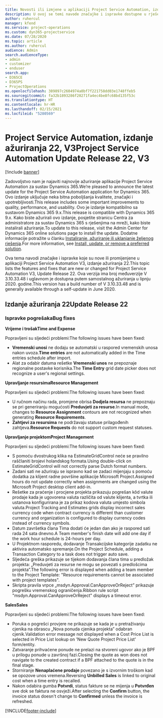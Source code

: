 ```yaml
---
title: Novosti ili izmjene u aplikaciji Project Service Automation, izdanje ažuriranja 22, V3
description: U ovoj se temi navode značajke i ispravke dostupne u rješenju Project Service Automation, izdanje ažuriranja 22, V3.
author: ruhercul
manager: kfend
ms.service: project-operations
ms.custom: dyn365-projectservice
ms.date: 07/28/2020
ms.topic: article
ms.author: ruhercul
audience: Admin
search.audienceType:
- admin
- customizer
- enduser
search.app:
- D365CE
- D365PS
- ProjectOperations
ms.openlocfilehash: 389897c2604974a0bf7f221758dd03e1748ffeb5
ms.sourcegitcommit: fa32b1893286f20271fa4ec4be8fc68bd135f53c
ms.translationtype: HT
ms.contentlocale: hr-HR
ms.lasthandoff: 02/15/2021
ms.locfileid: "5280569"
---
```

# <a name="project-service-automation-update-release-22-v3"></a><span data-ttu-id="77d5c-103">Project Service Automation, izdanje ažuriranja 22, V3</span><span class="sxs-lookup"><span data-stu-id="77d5c-103">Project Service Automation Update Release 22, V3</span></span>

[!include [banner](../includes/psa-now-project-operations.md)]

<span data-ttu-id="77d5c-104">Zadovoljstvo nam je najaviti najnovije ažuriranje aplikacije Project Service Automation za sustav Dynamics 365.</span><span class="sxs-lookup"><span data-stu-id="77d5c-104">We’re pleased to announce the latest update for the Project Service Automation application for Dynamics 365.</span></span> <span data-ttu-id="77d5c-105">Ovo izdanje uključuje neka bitna poboljšanja kvalitete, značajki i upotrebljivosti.</span><span class="sxs-lookup"><span data-stu-id="77d5c-105">This release includes some important improvements to quality, performance, and usability.</span></span> <span data-ttu-id="77d5c-106">Ovo je izdanje kompatibilno sa sustavom Dynamics 365 9.x.</span><span class="sxs-lookup"><span data-stu-id="77d5c-106">This release is compatible with Dynamics 365 9.x.</span></span> <span data-ttu-id="77d5c-107">Kako biste ažurirali ovo izdanje, posjetite stranicu Centra za administratore za sustav Dynamics 365 s rješenjima na mreži, kako biste instalirali ažuriranje.</span><span class="sxs-lookup"><span data-stu-id="77d5c-107">To update to this release, visit the Admin Center for Dynamics 365 online solutions page to install the update.</span></span> <span data-ttu-id="77d5c-108">Dodatne informacije potražite u članku [Instaliranje, ažuriranje ili uklanjanje željenog rješenja](https://docs.microsoft.com/power-platform/admin/install-remove-preferred-solution).</span><span class="sxs-lookup"><span data-stu-id="77d5c-108">For more information, see [Install, update, or remove a preferred solution](https://docs.microsoft.com/power-platform/admin/install-remove-preferred-solution).</span></span>

<span data-ttu-id="77d5c-109">Ova tema navodi značajke i ispravke koje su nove ili promijenjene u aplikaciji Project Service Automation V3, izdanje ažuriranja 22.</span><span class="sxs-lookup"><span data-stu-id="77d5c-109">This topic lists the features and fixes that are new or changed for Project Service Automation V3, Update Release 22.</span></span> <span data-ttu-id="77d5c-110">Ova verzija ima broj međuverzije V 3.10.33.48 i uglavnom je dostupna putem samostalnog ažuriranja u lipnju 2020. godine.</span><span class="sxs-lookup"><span data-stu-id="77d5c-110">This version has a build number of V 3.10.33.48 and is generally available through a self-update in June 2020.</span></span>

## <a name="update-release-22"></a><span data-ttu-id="77d5c-111">Izdanje ažuriranja 22</span><span class="sxs-lookup"><span data-stu-id="77d5c-111">Update Release 22</span></span>

### <a name="bug-fixes"></a><span data-ttu-id="77d5c-112">Ispravke pogrešaka</span><span class="sxs-lookup"><span data-stu-id="77d5c-112">Bug fixes</span></span>



<span data-ttu-id="77d5c-113">**Vrijeme i trošak**</span><span class="sxs-lookup"><span data-stu-id="77d5c-113">**Time and Expense**</span></span>

<span data-ttu-id="77d5c-114">Popravljeni su sljedeći problemi:</span><span class="sxs-lookup"><span data-stu-id="77d5c-114">The following issues have been fixed:</span></span>

- <span data-ttu-id="77d5c-115">**Vremenski unosi** ne dodaju se automatski u raspored vremenskih unosa nakon uvoza.</span><span class="sxs-lookup"><span data-stu-id="77d5c-115">**Time entries** are not automatically added in the Time entries schedule after import.</span></span>
- <span data-ttu-id="77d5c-116">Alat za odabir datuma rešetke **Vremenski unos** ne prepoznaje regionalne postavke korisnika.</span><span class="sxs-lookup"><span data-stu-id="77d5c-116">The **Time Entry** grid date picker does not recognize a user's regional settings.</span></span>

<span data-ttu-id="77d5c-117">**Upravljanje resursima**</span><span class="sxs-lookup"><span data-stu-id="77d5c-117">**Resource Management**</span></span>

<span data-ttu-id="77d5c-118">Popravljeni su sljedeći problemi:</span><span class="sxs-lookup"><span data-stu-id="77d5c-118">The following issues have been fixed:</span></span>

- <span data-ttu-id="77d5c-119">U ručnom načinu rada, promjene obrisa **Dodjela resursa** ne prepoznaju se pri generiranju mogućosti **Preduvjeti za resurse**.</span><span class="sxs-lookup"><span data-stu-id="77d5c-119">In manual mode, changes to **Resource Assignment** contours are not recognized when generating **Resource Requirements**.</span></span>
- <span data-ttu-id="77d5c-120">**Zahtjevi za resursima** ne podržavaju statuse prilagođenih zahtjeva.</span><span class="sxs-lookup"><span data-stu-id="77d5c-120">**Resource Requests** do not support custom request statuses.</span></span>

<span data-ttu-id="77d5c-121">**Upravljanje projektom**</span><span class="sxs-lookup"><span data-stu-id="77d5c-121">**Project Management**</span></span>

<span data-ttu-id="77d5c-122">Popravljeni su sljedeći problemi:</span><span class="sxs-lookup"><span data-stu-id="77d5c-122">The following issues have been fixed:</span></span>

- <span data-ttu-id="77d5c-123">S pomoću dvostrukog klika na EstimateGridControl neće se pravilno raščlaniti brojevi holandskog formata.</span><span class="sxs-lookup"><span data-stu-id="77d5c-123">Using double-click on EstimateGridControl will not correctly parse Dutch format numbers.</span></span>
- <span data-ttu-id="77d5c-124">Zadani sati ne ažuriraju se ispravno kad se zadaci mijenjaju s pomoću dodatka za klijent radne površine aplikacije Microsoft Project.</span><span class="sxs-lookup"><span data-stu-id="77d5c-124">Assigned hours do not update correctly when assignments are changed using the Microsoft Project desktop client add-in.</span></span>
- <span data-ttu-id="77d5c-125">Rešetke za praćenje i procjene projekta prikazuju pogrešan kôd valute prodaje kada je ugovorena valuta različita od valute klijenta, a tvrtka ili ustanova konfigurirana je za prikaz kodova valuta umjesto simbola valuta.</span><span class="sxs-lookup"><span data-stu-id="77d5c-125">Project Tracking and Estimates grids display incorrect sales currency code when contract currency is different than customer currency and organization is configured to display currency codes instead of currency symbols.</span></span>
- <span data-ttu-id="77d5c-126">Datum završetka člana Tima dodati će jedan dan ako je raspored sati rada 24 sata dnevno.</span><span class="sxs-lookup"><span data-stu-id="77d5c-126">A Team member's finish date will add one day if the work hour schedule is 24-hours per day.</span></span>
- <span data-ttu-id="77d5c-127">U Projektnom rasporedu, dodavanje Transakcijske kategorije zadatku ne aktivira automatsko spremanje.</span><span class="sxs-lookup"><span data-stu-id="77d5c-127">On the Project Schedule, adding a Transaction Category to a task does not trigger auto save.</span></span>
- <span data-ttu-id="77d5c-128">Sljedeća greška prikazuje se tijekom dodavanja člana tima u predložak projekta: „Preduvjeti za resurse ne mogu se povezati s predlošcima projekta”.</span><span class="sxs-lookup"><span data-stu-id="77d5c-128">The following error is displayed when adding a team member to the Project Template: "Resource requirements cannot be associated with project templates".</span></span> 
- <span data-ttu-id="77d5c-129">Skripta pravila vrpce „msdyn.Approval.CanApproveOrReject” prikazuje pogrešku vremenskog ograničenja.</span><span class="sxs-lookup"><span data-stu-id="77d5c-129">Ribbon rule script "msdyn.Approval.CanApproveOrReject" displays a timeout error.</span></span>

<span data-ttu-id="77d5c-130">**Sales**</span><span class="sxs-lookup"><span data-stu-id="77d5c-130">**Sales**</span></span>

<span data-ttu-id="77d5c-131">Popravljeni su sljedeći problemi:</span><span class="sxs-lookup"><span data-stu-id="77d5c-131">The following issues have been fixed:</span></span>

- <span data-ttu-id="77d5c-132">Poruka o pogrešci provjere ne prikazuje se kada je u pretraživanju cjenika na obrascu „Nova ponuda cjenika projekta” odabran cjenik.</span><span class="sxs-lookup"><span data-stu-id="77d5c-132">Validation error message not displayed when a Cost Price List is selected in Price List lookup on 'New Quote Project Price List' form/entity.</span></span>
- <span data-ttu-id="77d5c-133">Zatvaranje prihvaćene ponude ne prelazi na stvoreni ugovor ako je BPF u prilogu ponude u završnoj fazi.</span><span class="sxs-lookup"><span data-stu-id="77d5c-133">Closing the quote as won does not navigate to the created contract if a BPF attached to the quote is in the final stage.</span></span>
- <span data-ttu-id="77d5c-134">Storniranje **Nenaplaćene prodaje** povezano je s izvornim troškom kad se opozove unos vremena.</span><span class="sxs-lookup"><span data-stu-id="77d5c-134">Reversing **Unbilled Sales** is linked to original cost when a time entry is recalled.</span></span>
- <span data-ttu-id="77d5c-135">Nakon odabira gumba **Potvrdi**, status fakture se ne mijenja u **Potvrđen** sve dok se faktura ne osvježi.</span><span class="sxs-lookup"><span data-stu-id="77d5c-135">After selecting the **Confirm** button, the invoice status doesn't change to **Confirmed** unless the invoice is refreshed.</span></span>


[!INCLUDE[footer-include](../includes/footer-banner.md)]